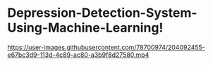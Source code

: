 # Depression-Detection-System-Using-Machine-Learning!





https://user-images.githubusercontent.com/78700974/204092455-e67bc3d9-113d-4c89-ac80-a3b9f8d27580.mp4

